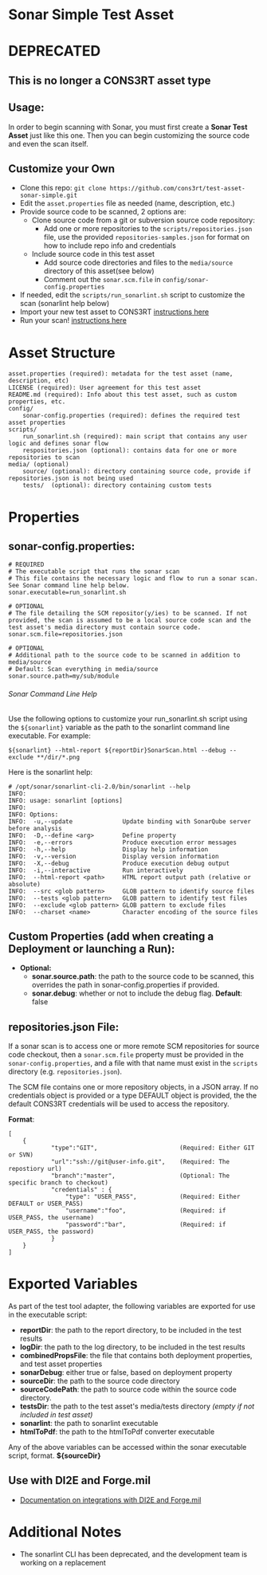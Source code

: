 # Sonar Simple Test Asset

# DEPRECATED

## This is no longer a CONS3RT asset type

## Usage:

In order to begin scanning with Sonar, you must first create a **Sonar Test Asset** just like this one. Then you can 
begin customizing the source code and even the scan itself.

## Customize your Own

* Clone this repo: `git clone https://github.com/cons3rt/test-asset-sonar-simple.git`
* Edit the `asset.properties` file as needed (name, description, etc.)
* Provide source code to be scanned, 2 options are:
  * Clone source code from a git or subversion source code repository:
    * Add one or more repositories to the `scripts/repositories.json` file, use the 
    provided `repositories-samples.json` for format on how to include repo info and credentials
  * Include source code in this test asset
    * Add source code directories and files to the `media/source` directory of this asset(see below)
    * Comment out the `sonar.scm.file` in `config/sonar-config.properties`
* If needed, edit the `scripts/run_sonarlint.sh` script to customize the scan (sonarlint help below)
* Import your new test asset to CONS3RT [instructions here](https://kb.cons3rt.com/kb/elastic-tests/import-a-test-asset)
* Run your scan! [instructions here](https://kb.cons3rt.com/articles/sonar-scans)

# Asset Structure

~~~
asset.properties (required): metadata for the test asset (name, description, etc)
LICENSE (required): User agreement for this test asset
README.md (required): Info about this test asset, such as custom properties, etc.
config/ 
    sonar-config.properties (required): defines the required test asset properties
scripts/
    run_sonarlint.sh (required): main script that contains any user logic and defines sonar flow 
    respositories.json (optional): contains data for one or more repositories to scan
media/ (optional)
    source/ (optional): directory containing source code, provide if repositories.json is not being used
    tests/  (optional): directory containing custom tests
~~~

# Properties

## sonar-config.properties:

~~~
# REQUIRED
# The executable script that runs the sonar scan
# This file contains the necessary logic and flow to run a sonar scan. See Sonar command line help below.
sonar.executable=run_sonarlint.sh

# OPTIONAL
# The file detailing the SCM repositor(y/ies) to be scanned. If not provided, the scan is assumed to be a local source code scan and the test asset's media directory must contain source code.
sonar.scm.file=repositories.json

# OPTIONAL
# Additional path to the source code to be scanned in addition to media/source
# Default: Scan everything in media/source
sonar.source.path=my/sub/module
~~~

###### Sonar Command Line Help

Use the following options to customize your run_sonarlint.sh script using the `${sonarlint}` variable as the 
path to the sonarlint command line executable.  For example:

`${sonarlint} --html-report ${reportDir}SonarScan.html --debug --exclude **/dir/*.png`

Here is the sonarlint help:

~~~
# /opt/sonar/sonarlint-cli-2.0/bin/sonarlint --help
INFO: 
INFO: usage: sonarlint [options]
INFO: 
INFO: Options:
INFO:  -u,--update              Update binding with SonarQube server before analysis
INFO:  -D,--define <arg>        Define property
INFO:  -e,--errors              Produce execution error messages
INFO:  -h,--help                Display help information
INFO:  -v,--version             Display version information
INFO:  -X,--debug               Produce execution debug output
INFO:  -i,--interactive         Run interactively
INFO:  --html-report <path>     HTML report output path (relative or absolute)
INFO:  --src <glob pattern>     GLOB pattern to identify source files
INFO:  --tests <glob pattern>   GLOB pattern to identify test files
INFO:  --exclude <glob pattern> GLOB pattern to exclude files
INFO:  --charset <name>         Character encoding of the source files
~~~

## Custom Properties (add when creating a Deployment or launching a Run):
*   **Optional:**
    *   **sonar.source.path**: the path to the source code to be scanned, this overrides the path in 
    sonar-config.properties if provided.
    *   **sonar.debug**: whether or not to include the debug flag. **Default**: false

## repositories.json File:

If a sonar scan is to access one or more remote SCM repositories for source code checkout, then a `sonar.scm.file` 
property must be provided in the `sonar-config.properties`, and a file with that name must exist in 
the `scripts` directory (e.g. `repositories.json`).

The SCM file contains one or more repository objects, in a JSON array. If no credentials object is provided or 
a type DEFAULT object is provided, the the default CONS3RT credentials will be used to access the repository. 

**Format**: 

    [
        {
                "type":"GIT",                       (Required: Either GIT or SVN)
                "url":"ssh://git@user-info.git",    (Required: The repostiory url)
                "branch":"master",                  (Optional: The specific branch to checkout)                
                "credentials" : {                   
                    "type": "USER_PASS",            (Required: Either DEFAULT or USER_PASS) 
                    "username":"foo",               (Required: if USER_PASS, the username)
                    "password":"bar",               (Required: if USER_PASS, the password)
                }
        }
    ]
    
# Exported Variables

As part of the test tool adapter, the following variables are exported for use in the executable script:

*   **reportDir**: the path to the report directory, to be included in the test results
*   **logDir**: the path to the log directory, to be included in the test results
*   **combinedPropsFile**: the file that contains both deployment properties, and test asset properties
*   **sonarDebug**: either true or false, based on deployment property
*   **sourceDir**: the path to the source code directory
*   **sourceCodePath**: the path to source code within the source code directory.
*   **testsDir**: the path to the test asset's media/tests directory _(empty if not included in test asset)_
*   **sonarlint**: the path to sonarlint executable
*   **htmlToPdf**: the path to the htmlToPdf converter executable

Any of the above variables can be accessed within the sonar executable script, format. **${sourceDir}**

## Use with DI2E and Forge.mil

* [Documentation on integrations with DI2E and Forge.mil](https://kb.cons3rt.com/articles/source-code-accounts/)

# Additional Notes

* The sonarlint CLI has been deprecated, and the development team is working on a replacement
